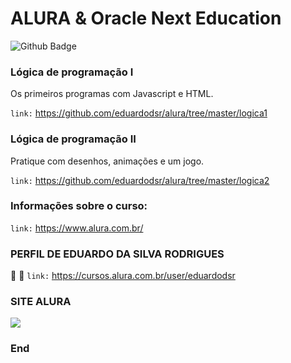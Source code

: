 # ALURA & Oracle Next Education

![Github Badge](https://img.shields.io/badge/-Github-000?style=flat-square&logo=Github&logoColor=white&link=https://github.com/eduardodsr/)

### Lógica de programação I 
Os primeiros programas com Javascript e HTML.

``` link: ```  https://github.com/eduardodsr/alura/tree/master/logica1

### Lógica de programação II
Pratique com desenhos, animações e um jogo.

``` link: ```  https://github.com/eduardodsr/alura/tree/master/logica2

### Informações sobre o curso:

``` link: ```  https://www.alura.com.br/

### PERFIL DE EDUARDO DA SILVA RODRIGUES

:bookmark_tabs:  :page_with_curl: ``` link: ```   https://cursos.alura.com.br/user/eduardodsr

### SITE ALURA

![](https://github.com/eduardodsr/alura/blob/master/alura.png)

### End
